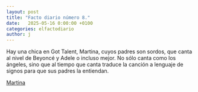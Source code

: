 ```yaml
---
layout: post
title: "Facto diario número 8."
date:   2025-05-16 0:00:00 +0100
categories: elfactodiario
author: j
---
```


Hay una chica en Got Talent, Martina, cuyos padres son sordos, que canta al nivel de Beyoncé y Adele o incluso mejor. No sólo canta como los ángeles, sino que al tiempo que canta traduce la canción a lenguaje de signos para que sus padres la entiendan.

[Martina](https://www.youtube.com/watch?v=f8UWTsVpgic)